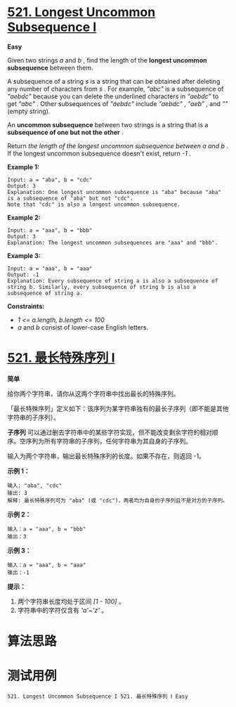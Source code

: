 # [521. Longest Uncommon Subsequence I][enTitle]

**Easy**

Given two strings  *a*  and  *b* , find the length of the **longest uncommon subsequence**  between them.

A subsequence of a string  *s*  is a string that can be obtained after deleting any number of characters from  *s* . For example,  *"abc"*  is a subsequence of  *"aebdc"*  because you can delete the underlined characters in  *"aebdc"*  to get  *"abc"* . Other subsequences of  *"aebdc"*  include  *"aebdc"* ,  *"aeb"* , and  *""*  (empty string).

An **uncommon subsequence**  between two strings is a string that is a **subsequence of one but not the other** .

Return  *the length of the longest uncommon subsequence between a and b* . If the longest uncommon subsequence doesn't exist, return  *-1* .



**Example 1:** 

```
Input: a = "aba", b = "cdc"
Output: 3
Explanation: One longest uncommon subsequence is "aba" because "aba" is a subsequence of "aba" but not "cdc".
Note that "cdc" is also a longest uncommon subsequence.

```

**Example 2:** 

```
Input: a = "aaa", b = "bbb"
Output: 3
Explanation: The longest uncommon subsequences are "aaa" and "bbb".

```

**Example 3:** 

```
Input: a = "aaa", b = "aaa"
Output: -1
Explanation: Every subsequence of string a is also a subsequence of string b. Similarly, every subsequence of string b is also a subsequence of string a.

```



**Constraints:** 

-  *1 <= a.length, b.length <= 100*  
-  *a*  and  *b*  consist of lower-case English letters.


# [521. 最长特殊序列 Ⅰ][cnTitle]

**简单**

给你两个字符串，请你从这两个字符串中找出最长的特殊序列。

「最长特殊序列」定义如下：该序列为某字符串独有的最长子序列（即不能是其他字符串的子序列）。

**子序列**  可以通过删去字符串中的某些字符实现，但不能改变剩余字符的相对顺序。空序列为所有字符串的子序列，任何字符串为其自身的子序列。

输入为两个字符串，输出最长特殊序列的长度。如果不存在，则返回 -1。



**示例 1：** 

```
输入: "aba", "cdc"
输出: 3
解释: 最长特殊序列可为 "aba" (或 "cdc")，两者均为自身的子序列且不是对方的子序列。
```

**示例 2：** 

```
输入：a = "aaa", b = "bbb"
输出：3

```

**示例 3：** 

```
输入：a = "aaa", b = "aaa"
输出：-1

```



**提示：** 

1. 两个字符串长度均处于区间  *[1 - 100]*  。 
2. 字符串中的字符仅含有  *'a'~'z'*  。




# 算法思路

# 测试用例
```
521. Longest Uncommon Subsequence I 521. 最长特殊序列 Ⅰ Easy
```

[enTitle]: https://leetcode.com/problems/longest-uncommon-subsequence-i/
[cnTitle]: https://leetcode-cn.com/problems/longest-uncommon-subsequence-i/
